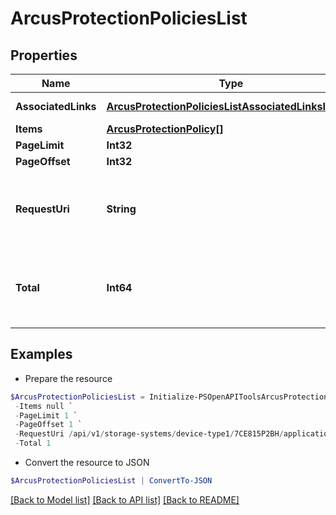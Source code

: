 # ArcusProtectionPoliciesList
## Properties

Name | Type | Description | Notes
------------ | ------------- | ------------- | -------------
**AssociatedLinks** | [**ArcusProtectionPoliciesListAssociatedLinksInner[]**](ArcusProtectionPoliciesListAssociatedLinksInner.md) | Associated Links | [optional] 
**Items** | [**ArcusProtectionPolicy[]**](ArcusProtectionPolicy.md) |  | [optional] 
**PageLimit** | **Int32** | page limit | [optional] 
**PageOffset** | **Int32** | page offset | [optional] 
**RequestUri** | **String** | requestURI for Protection Policy for application set | [optional] 
**Total** | **Int64** | Total number of protection policies for application set. | [optional] 

## Examples

- Prepare the resource
```powershell
$ArcusProtectionPoliciesList = Initialize-PSOpenAPIToolsArcusProtectionPoliciesList  -AssociatedLinks null `
 -Items null `
 -PageLimit 1 `
 -PageOffset 1 `
 -RequestUri /api/v1/storage-systems/device-type1/7CE815P2BH/applicationsets/1c401e3d034598ac41264651a34736e7/protection-policies `
 -Total 1
```

- Convert the resource to JSON
```powershell
$ArcusProtectionPoliciesList | ConvertTo-JSON
```

[[Back to Model list]](../README.md#documentation-for-models) [[Back to API list]](../README.md#documentation-for-api-endpoints) [[Back to README]](../README.md)

